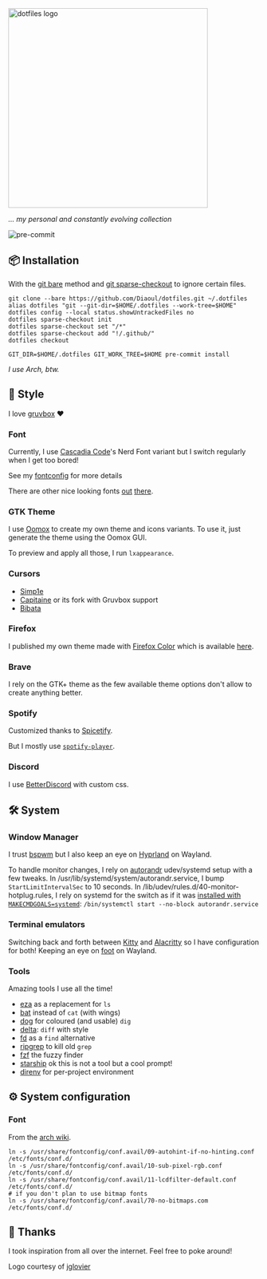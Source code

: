 <img src="https://dotfiles.github.io/images/dotfiles-logo.png" alt="dotfiles logo" width="400" />

_... my personal and constantly evolving collection_

![pre-commit](https://github.com/Diaoul/dotfiles/workflows/pre-commit/badge.svg)

## :package: Installation

With the [git bare](https://www.atlassian.com/git/tutorials/dotfiles) method
and [git sparse-checkout](https://git-scm.com/docs/git-sparse-checkout) to
ignore certain files.

```fish
git clone --bare https://github.com/Diaoul/dotfiles.git ~/.dotfiles
alias dotfiles "git --git-dir=$HOME/.dotfiles --work-tree=$HOME"
dotfiles config --local status.showUntrackedFiles no
dotfiles sparse-checkout init
dotfiles sparse-checkout set "/*"
dotfiles sparse-checkout add "!/.github/"
dotfiles checkout

GIT_DIR=$HOME/.dotfiles GIT_WORK_TREE=$HOME pre-commit install
```

_I use Arch, btw._

## :art: Style

I love [gruvbox](https://github.com/gruvbox-community/gruvbox) :heart:

### Font

Currently, I use [Cascadia Code](https://github.com/microsoft/cascadia-code)'s
Nerd Font variant but I switch regularly when I get too bored!

See my [fontconfig](.config/fontconfig/fonts.conf) for more details

There are other nice looking fonts [out](https://terminal.sexy/)
[there](https://www.programmingfonts.org/).

### GTK Theme

I use [Oomox](https://github.com/themix-project/oomox) to create my own
theme and icons variants.
To use it, just generate the theme using the Oomox GUI.

To preview and apply all those, I run `lxappearance`.

### Cursors

- [Simp1e](https://gitlab.com/zoli111/simp1e/)
- [Capitaine](https://github.com/keeferrourke/capitaine-cursors) or its fork with Gruvbox support
- [Bibata](https://github.com/ful1e5/Bibata_Cursor)

### Firefox

I published my own theme made with [Firefox Color](https://color.firefox.com/)
which is available [here](https://addons.mozilla.org/addon/yagdmit/).

### Brave

I rely on the GTK+ theme as the few available theme options don't allow to
create anything better.

### Spotify

Customized thanks to [Spicetify](https://github.com/khanhas/spicetify-cli).

But I mostly use [`spotify-player`](https://github.com/aome510/spotify-player).

### Discord

I use [BetterDiscord](https://betterdiscord.app/) with custom css.

## :hammer_and_wrench: System

### Window Manager

I trust [bspwm](https://github.com/baskerville/bspwm) but I also keep an eye
on [Hyprland](https://github.com/hyprwm/Hyprland) on Wayland.

To handle monitor changes, I rely on [autorandr](https://github.com/phillipberndt/autorandr)
udev/systemd setup with a few tweaks.
In /usr/lib/systemd/system/autorandr.service, I bump `StartLimitIntervalSec` to 10 seconds.
In /lib/udev/rules.d/40-monitor-hotplug.rules, I rely on systemd for the switch as if it was
[installed with `MAKECMDGOALS=systemd`](https://github.com/phillipberndt/autorandr/blob/1.13.3/Makefile#L137):
```/bin/systemctl start --no-block autorandr.service```

### Terminal emulators

Switching back and forth between [Kitty](https://sw.kovidgoyal.net/kitty/) and
[Alacritty](https://github.com/alacritty/alacritty) so I have configuration
for both!
Keeping an eye on [foot](https://codeberg.org/dnkl/foot) on Wayland.

### Tools

Amazing tools I use all the time!

- [eza](https://github.com/eza-community/eza) as a replacement for `ls`
- [bat](https://github.com/sharkdp/bat) instead of `cat` (with wings)
- [dog](https://dns.lookup.dog/) for coloured (and usable) `dig`
- [delta](https://github.com/dandavison/delta): `diff` with style
- [fd](https://github.com/sharkdp/fd) as a `find` alternative
- [ripgrep](https://github.com/BurntSushi/ripgrep) to kill old `grep`
- [fzf](https://github.com/junegunn/fzf) the fuzzy finder
- [starship](https://starship.rs/) ok this is not a tool but a cool prompt!
- [direnv](https://direnv.net/) for per-project environment

## :gear: System configuration

### Font

From the [arch wiki](https://wiki.archlinux.org/index.php/Font_configuration).

```fish
ln -s /usr/share/fontconfig/conf.avail/09-autohint-if-no-hinting.conf /etc/fonts/conf.d/
ln -s /usr/share/fontconfig/conf.avail/10-sub-pixel-rgb.conf /etc/fonts/conf.d/
ln -s /usr/share/fontconfig/conf.avail/11-lcdfilter-default.conf /etc/fonts/conf.d/
# if you don't plan to use bitmap fonts
ln -s /usr/share/fontconfig/conf.avail/70-no-bitmaps.com /etc/fonts/conf.d/
```

## :handshake: Thanks

I took inspiration from all over the internet. Feel free to poke around!

Logo courtesy of [jglovier](https://github.com/jglovier/dotfiles-logo)
